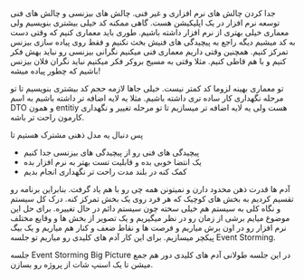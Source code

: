 جدا کردن چالش های نرم افزاری و غیر فنی.
چالش های بیزنسی و چالش های فنی توسعه نرم افزار در یک اپلیکیشن هست. 
گاهی ممکنه کد خیلی بیشتری بنویسیم ولی معماری خیلی بهتری از نرم افزار داشته باشیم. 
طوری باید معماری کنیم که وقتی دست به کد میشیم دیگه راجع به پیچیدگی های فنیش بخث نکنیم و فقط روی پیاده سازی بیزنس تمرکز کنیم. 
همچنین وقتی داریم معماری فنی میکنیم نگرانی بیزنسی رو نباید بهش فکر کنیم و با هم قاطی کنیم. مثلا وقتی به مسیج بروکر فکر میکنیم نباید نگران فلان بیزنس باشیم که چطور پیاده میشه!

تو معماری بهینه لزوما کد کمتر نیست. خیلی جاها لازمه حجم کد بیشتری بنویسیم تا تو مرحله نگهداری کار ساده تری داشته باشیم. مثلا یه لایه اضافه تر داشته باشیم به اسم  DTO و همون entitiy هست ولی یه لایه اضافه تر میسازیم تا تو مرحله تغییر و نگهداری کارمون راحت تر باشه. 

پس دنبال یه مدل ذهنی مشترک هستیم تا
- پیچیدگی های فنی رو از پیچیدگی های بیزنسی جدا کنیم 
- یک انتضا خوبی بده و قابلیت تست بهتر به نرم افزار بده
- کمک کنه در بلند مدت راحت تر نگهداری انجام بدیم

آدم ها قدرت ذهن محدود دارن و نمیتونن همه چی رو با هم یاد گرفت. بنابراین برنامه رو تقسیم کردیم به بخش های کوچیک که هر فرد روی یک بخش تمرکز کنه. 
درک کل سیستم و نگاه کلی به سیستم هم خیلی سخته چون سیستم دائم در حال تغییره. برای حل این موضوع میایم برشی از زمان رو در نظر میگیریم و یک تصویر از بخش ها و وقایع مختلف نرم افزار رو در اون برش میاریم و فرصت ها و نقاط ضعف  و کنار هم میاریم و یک بیگ پیکچر میسازیم. برای این کار آدم های کلیدی رو میاریم تو جلسه Event Storming.

جلسه Event Storming Big Picture
در این جلسه طولانی آدم های کلیدی دور هم جمع میشن تا یک اسنپ شات از پروژه رو بسازن. 

